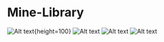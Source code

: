 # Mine-Library

![Alt text](https://user-images.githubusercontent.com/83088291/146669663-89fcaf42-ec55-45e7-8278-c8223c3e0567.jpeg){height=100}
![Alt text](https://user-images.githubusercontent.com/83088291/146669681-83c3f1dd-7e5b-48be-b9ac-78581ae26ba4.jpeg)
![Alt text](https://user-images.githubusercontent.com/83088291/146669702-0ab83a8e-bb53-41be-a92c-cc9cebdadb33.jpeg)
![Alt text](https://user-images.githubusercontent.com/83088291/146669712-f965fa40-684b-48d7-8d1a-afc11dc8010c.jpeg)
